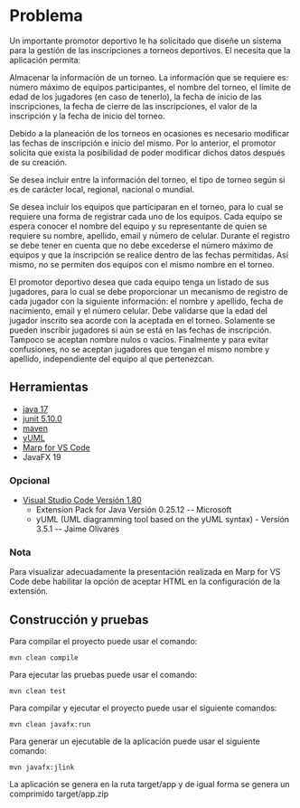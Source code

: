 # Problema

Un importante promotor deportivo le ha solicitado que diseñe un sistema para la gestión de las inscripciones a torneos deportivos. El necesita que la aplicación permita:

Almacenar la información de un torneo. La información que se requiere es: número máximo de equipos participantes, el nombre del torneo, el límite de edad de los jugadores (en caso de tenerlo), la fecha de inicio de las inscripciones, la fecha de cierre de las inscripciones, el valor de la inscripción y la fecha de inicio del torneo.

Debido a la planeación de los torneos en ocasiones es necesario modificar las fechas de inscripción e inicio del mismo. Por lo anterior, el promotor solicita que exista la posibilidad de poder modificar dichos datos después de su creación. 

Se desea incluir entre la información del torneo, el tipo de torneo según si es de carácter local, regional, nacional o mundial.

Se desea incluir los equipos que participaran en el torneo, para lo cual se requiere una forma de registrar cada uno de los equipos. Cada equipo se espera conocer el nombre del equipo y su representante de quien se requiere su nombre, apellido, email y número de celular. Durante el registro se debe tener en cuenta que no debe excederse el número máximo de equipos y que la inscripción se realice dentro de las fechas permitidas. Así mismo, no se permiten dos equipos con el mismo nombre en el torneo. 

El promotor deportivo desea que cada equipo tenga un listado de sus jugadores, para lo cual se debe proporcionar un mecanismo de registro de cada jugador con la siguiente información: el nombre y apellido, fecha de nacimiento, email y el número celular. Debe validarse que la edad del jugador inscrito sea acorde con la aceptada en el torneo. Solamente se pueden inscribir jugadores si aún se está en las fechas de inscripción. Tampoco se aceptan nombre nulos o vacíos. Finalmente y para evitar confusiones, no se aceptan jugadores que tengan el mismo nombre y apellido, independiente del equipo al que pertenezcan.


## Herramientas

- [java 17](https://adoptium.net/es)
- [junit 5.10.0](https://mvnrepository.com/artifact/org.junit.jupiter/junit-jupiter-api/5.10.0)
- [maven](https://maven.apache.org)
- [yUML](https://yuml.me)
- [Marp for VS Code](https://marp.app)
- JavaFX 19

### Opcional

- [Visual Studio Code Versión 1.80](https://code.visualstudio.com/)
    - Extension Pack for Java Versión 0.25.12 -- Microsoft
    - yUML (UML diagramming tool based on the yUML syntax) - Versión 3.5.1 -- Jaime Olivares

### Nota
Para visualizar adecuadamente la presentación realizada en Marp for VS Code debe habilitar la opción de aceptar HTML en la configuración de la extensión.

## Construcción y pruebas

Para compilar el proyecto puede usar el comando:

```shell
mvn clean compile
```

Para ejecutar las pruebas puede usar el comando: 

```shell
mvn clean test
```

Para compilar y ejecutar el proyecto puede usar el siguiente comandos:

```shel 
mvn clean javafx:run
```

Para generar un ejecutable de la aplicación puede usar el siguiente comando:

```shell
mvn javafx:jlink
```

La aplicación se genera en la ruta target/app y de igual forma se genera un comprimido target/app.zip
